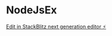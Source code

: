 # NodeJsEx

[Edit in StackBlitz next generation editor ⚡️](https://stackblitz.com/~/github.com/nagasundar4/NodeJsEx)